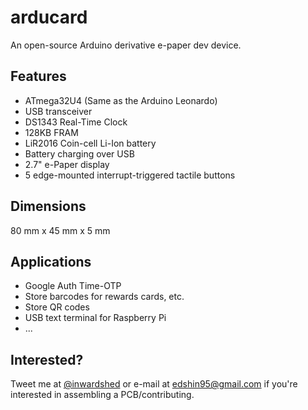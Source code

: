 arducard
========

An open-source Arduino derivative e-paper dev device.

Features
-----

* ATmega32U4 (Same as the Arduino Leonardo)
* USB transceiver
* DS1343 Real-Time Clock
* 128KB FRAM
* LiR2016 Coin-cell Li-Ion battery
* Battery charging over USB
* 2.7" e-Paper display
* 5 edge-mounted interrupt-triggered tactile buttons

Dimensions
----------

80 mm x 45 mm x 5 mm

Applications
------------

* Google Auth Time-OTP 
* Store barcodes for rewards cards, etc.
* Store QR codes
* USB text terminal for Raspberry Pi
* ...

Interested?
-----------

Tweet me at [@inwardshed](https://twitter.com/inwardshed) or e-mail at [edshin95@gmail.com](mailto:edshin95@gmail.com) if you're interested in assembling a PCB/contributing.
